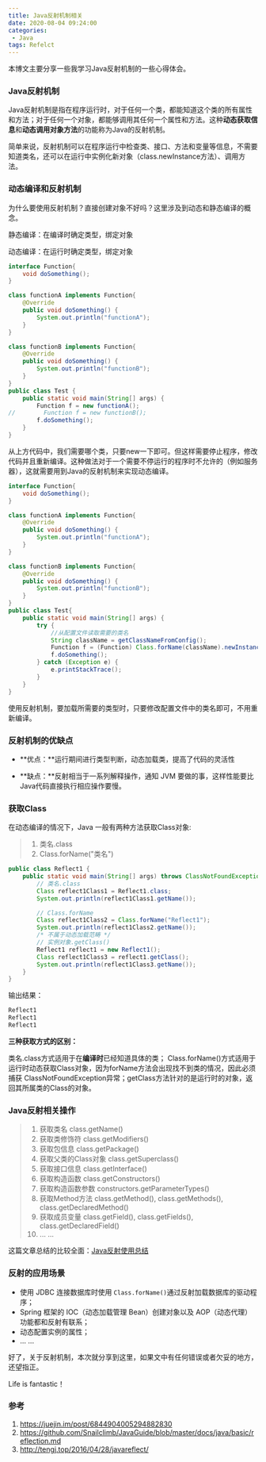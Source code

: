 ```yaml
---
title: Java反射机制相关
date: 2020-08-04 09:24:00
categories:
 - Java
tags: Refelct
---
```



本博文主要分享一些我学习Java反射机制的一些心得体会。

### Java反射机制

 Java反射机制是指在程序运行时，对于任何一个类，都能知道这个类的所有属性和方法；对于任何一个对象，都能够调用其任何一个属性和方法。这种**动态获取信息**和**动态调用对象方法**的功能称为Java的反射机制。

简单来说，反射机制可以在程序运行中检查类、接口、方法和变量等信息，不需要知道类名，还可以在运行中实例化新对象（class.newInstance方法）、调用方法。

### 动态编译和反射机制

为什么要使用反射机制？直接创建对象不好吗？这里涉及到动态和静态编译的概念。

静态编译：在编译时确定类型，绑定对象

动态编译：在运行时确定类型，绑定对象

```java
interface Function{
    void doSomething();
}

class functionA implements Function{
    @Override
    public void doSomething() {
        System.out.println("functionA");
    }
}

class functionB implements Function{
    @Override
    public void doSomething() {
        System.out.println("functionB");
    }
}
public class Test {
    public static void main(String[] args) {
        Function f = new functionA();
//        Function f = new functionB();
        f.doSomething();
    }
}
```

从上方代码中，我们需要哪个类，只要new一下即可。但这样需要停止程序，修改代码并且重新编译。这种做法对于一个需要不停运行的程序时不允许的（例如服务器），这就需要用到Java的反射机制来实现动态编译。

```java
interface Function{
    void doSomething();
}

class functionA implements Function{
    @Override
    public void doSomething() {
        System.out.println("functionA");
    }
}

class functionB implements Function{
    @Override
    public void doSomething() {
        System.out.println("functionB");
    }
}
public class Test{
    public static void main(String[] args) {
        try {
            //从配置文件读取需要的类名
            String className = getClassNameFromConfig();
            Function f = (Function) Class.forName(className).newInstance();
            f.doSomething();
        } catch (Exception e) {
            e.printStackTrace();
        }
    }
}
```

使用反射机制，要加载所需要的类型时，只要修改配置文件中的类名即可，不用重新编译。

### 反射机制的优缺点

* **优点：**运行期间进行类型判断，动态加载类，提高了代码的灵活性

* **缺点：**反射相当于一系列解释操作，通知 JVM 要做的事，这样性能要比Java代码直接执行相应操作要慢。

### 获取Class

在动态编译的情况下，Java 一般有两种方法获取Class对象:

> 1. 类名.class
> 2. Class.forName("类名")



```java
public class Reflect1 {
    public static void main(String[] args) throws ClassNotFoundException {
        // 类名.class
        Class reflect1Class1 = Reflect1.class;
        System.out.println(reflect1Class1.getName());

        // Class.forName
        Class reflect1Class2 = Class.forName("Reflect1");
        System.out.println(reflect1Class2.getName());
		/* 不属于动态加载范畴 */
        // 实例对象.getClass()
        Reflect1 reflect1 = new Reflect1();
        Class reflect1Class3 = reflect1.getClass();
        System.out.println(reflect1Class3.getName());
    }
}
```

输出结果：

```java
Reflect1
Reflect1
Reflect1
```

**三种获取方式的区别：**

类名.class方式适用于在**编译时**已经知道具体的类； Class.forName()方式适用于运行时动态获取Class对象，因为forName方法会出现找不到类的情况，因此必须捕获 ClassNotFoundException异常；getClass方法针对的是运行时的对象，返回其所属类的Class的对象。

### Java反射相关操作

> 1. 获取类名   class.getName() 
> 2. 获取类修饰符   class.getModifiers()
> 3. 获取包信息    class.getPackage()
> 4. 获取父类的Class对象     class.getSuperclass()
> 5. 获取接口信息    class.getInterface()
> 6. 获取构造函数    class.getConstructors()
> 7. 获取构造函数参数    constructors.getParameterTypes()
> 8. 获取Method方法    class.getMethod(), class.getMethods(), class.getDeclaredMethod()
> 9. 获取成员变量    class.getField(), class.getFields(), class.getDeclaredField()
> 10. ... ...

这篇文章总结的比较全面：[Java反射使用总结]( https://zhuanlan.zhihu.com/p/80519709 )

### 反射的应用场景

* 使用 JDBC 连接数据库时使用 `Class.forName()`通过反射加载数据库的驱动程序； 
*  Spring 框架的 IOC（动态加载管理 Bean）创建对象以及 AOP（动态代理）功能都和反射有联系； 
*  动态配置实例的属性； 
* ... ...

好了，关于反射机制，本次就分享到这里，如果文中有任何错误或者欠妥的地方，还望指正。

Life is fantastic！

### 参考

1.  https://juejin.im/post/6844904005294882830 
2.  https://github.com/Snailclimb/JavaGuide/blob/master/docs/java/basic/reflection.md 
3.  http://tengj.top/2016/04/28/javareflect/ 